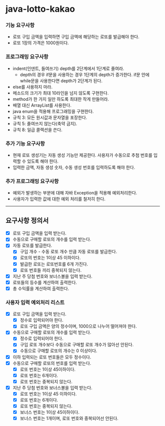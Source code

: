 # java-lotto-kakao

### 기능 요구사항
- 로또 구입 금액을 입력하면 구입 금액에 해당하는 로또를 발급해야 한다.
- 로또 1장의 가격은 1000원이다.

### 프로그래밍 요구사항
- indent(인덴트, 들여쓰기) depth를 2단계에서 1단계로 줄여라.
  - depth의 경우 if문을 사용하는 경우 1단계의 depth가 증가한다. if문 안에 while문을 사용한다면 depth가 2단계가 된다.
- else를 사용하지 마라.
- 메소드의 크기가 최대 10라인을 넘지 않도록 구현한다.
- method가 한 가지 일만 하도록 최대한 작게 만들어라.
- 배열 대신 ArrayList를 사용한다.
- java enum을 적용해 프로그래밍을 구현한다.
- 규칙 3: 모든 원시값과 문자열을 포장한다.
- 규칙 5: 줄여쓰지 않는다(축약 금지).
- 규칙 8: 일급 콜렉션을 쓴다.

### 추가 기능 요구사항
- 현재 로또 생성기는 자동 생성 기능만 제공한다. 사용자가 수동으로 추첨 번호를 입력할 수 있도록 해야 한다.
- 입력한 금액, 자동 생성 숫자, 수동 생성 번호를 입력하도록 해야 한다.

### 추가 프로그래밍 요구사항
- 예외가 발생하는 부분에 대해 자바 Exception을 적용해 예외처리한다.
- 사용자가 입력한 값에 대한 예외 처리를 철저히 한다.

---

## 요구사항 정의서

- [x] 로또 구입 금액을 입력 받는다.
- [x] 수동으로 구매할 로또의 개수를 입력 받는다.
- [x] 자동 로또를 발급한다.
  - [x] 구입 개수 - 수동 로또 개수 만큼 자동 로또를 발급한다.
  - [x] 로또의 번호는 1이상 45 이하이다.
  - [x] 발급한 로또는 로또번호를 6개 가진다.
  - [x] 로또 번호들 끼리 중복되지 않는다.
- [x] 지난 주 당첨 번호와 보너스볼을 입력 받는다.
- [x] 로또들의 등수를 계산하여 출력한다.
- [x] 총 수익률을 계산하여 출력한다.

### 사용자 입력 예외처리 리스트
  - [x] 로또 구입 금액을 입력 받는다.
    - [x] 정수로 입력되어야 한다.
    - [x] 로또 구입 금액은 양의 정수이며, 1000으로 나누어 떨어져야 한다.
  - [x] 수동으로 구매할 로또의 개수를 입력 받는다.
    - [x] 정수로 입력되어야 한다.
    - [x] 구입 로또 개수보다 수동으로 구매할 로또 개수가 많아선 안된다.
    - [x] 수동으로 구매할 로또의 개수는 0 이상이다.
  - [x] 이하 입력되는 로또 번호들은 모두 정수이다.
  - [x] 수동으로 구매할 로또의 번호를 입력 받는다.
    - [x] 로또 번호는 1이상 45이하이다.
    - [x] 로또 번호는 6개이다.
    - [x] 로또 번호는 중복되지 않는다.
  - [x] 지난 주 당첨 번호와 보너스볼을 입력 받는다.
    - [x] 로또 번호는 1이상 45 이하이다.
    - [x] 로또 번호는 6개이다.
    - [x] 로또 번호는 중복되지 않는다.
    - [x] 보너스 번호는 1이상 45이하이다.
    - [x] 보너스 번호는 1개이며, 로또 번호와 중복되어선 안된다.